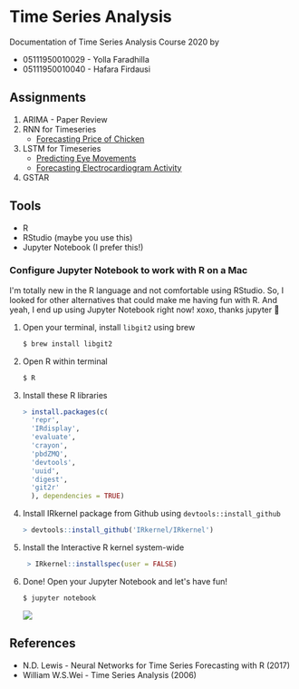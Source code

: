 # Time Series Analysis 

Documentation of Time Series Analysis Course 2020 by
* 05111950010029 - Yolla Faradhilla
* 05111950010040 - Hafara Firdausi
  

## Assignments
1. ARIMA - Paper Review
2. RNN for Timeseries
    * [Forecasting Price of Chicken](rnn/price_of_chicken.R)
3. LSTM for Timeseries
    * [Predicting Eye Movements](LSTM/eye-movements.ipynb)
    * [Forecasting Electrocardiogram Activity](LSTM/ecg.R)
4. GSTAR
   

## Tools

* R
* RStudio (maybe you use this)
* Jupyter Notebook (I prefer this!)

### Configure Jupyter Notebook to work with R on a Mac
I'm totally new in the R language and not comfortable using RStudio. So, I looked for other alternatives that could make me having fun with R. And yeah, I end up using Jupyter Notebook right now! xoxo, thanks jupyter :sparkling_heart:

1. Open your terminal, install `libgit2` using brew
    ```bash
    $ brew install libgit2
    ```
2. Open R within terminal
    ```bash
    $ R
    ```
3. Install these R libraries
    ```R
    > install.packages(c(
      'repr',
      'IRdisplay',
      'evaluate',
      'crayon',
      'pbdZMQ',
      'devtools',
      'uuid',
      'digest',
      'git2r'
      ), dependencies = TRUE)
    ```

4. Install IRkernel package from Github using `devtools::install_github`
    ```R
    > devtools::install_github('IRkernel/IRkernel')
    ```
5. Install the Interactive R kernel system-wide
   ```R
    > IRkernel::installspec(user = FALSE)
    ```
6. Done! Open your Jupyter Notebook and let's have fun!
    ```bash
    $ jupyter notebook
    ```
    ![](img/ss1.png)


## References
* N.D. Lewis - Neural Networks for Time Series Forecasting with R (2017)
* William W.S.Wei - Time Series Analysis (2006)

